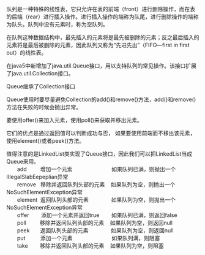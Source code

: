 队列是一种特殊的线性表，它只允许在表的前端（front）进行删除操作，而在表的后端（rear）进行插入操作。进行插入操作的端称为队尾，进行删除操作的端称为队头。队列中没有元素时，称为空队列。

在队列这种数据结构中，最先插入的元素将是最先被删除的元素；反之最后插入的元素将是最后被删除的元素，因此队列又称为“先进先出”（FIFO—first in first out）的线性表。

在java5中新增加了java.util.Queue接口，用以支持队列的常见操作。该接口扩展了java.util.Collection接口。

Queue继承了Collection接口

Queue使用时要尽量避免Collection的add()和remove()方法，add()和remove()方法在失败的时候会抛出异常。

要使用offer()来加入元素，使用poll()来获取并移出元素。

它们的优点是通过返回值可以判断成功与否， 如果要使用前端而不移出该元素，使用element()或者peek()方法。

值得注意的是LinkedList类实现了Queue接口，因此我们可以把LinkedList当成Queue来用。  
　　add         增加一个元索                          如果队列已满，则抛出一个IIIegaISlabEepeplian异常  
　　remove   移除并返回队列头部的元素    如果队列为空，则抛出一个NoSuchElementException异常  
　　element  返回队列头部的元素               如果队列为空，则抛出一个NoSuchElementException异常  
　　offer        添加一个元素并返回true        如果队列已满，则返回false  
　　poll         移除并返问队列头部的元素    如果队列为空，则返回null  
　　peek       返回队列头部的元素               如果队列为空，则返回null  
　　put          添加一个元素                          如果队列满，则阻塞  
　　take        移除并返回队列头部的元素    如果队列为空，则阻塞